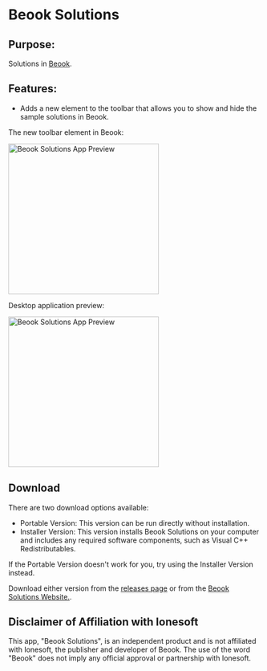 ﻿# Beook Solutions

## Purpose:
Solutions in [Beook](https://beook.ch/).

## Features:
- Adds a new element to the toolbar that allows you to show and hide the sample solutions in Beook.

The new toolbar element in Beook:

<img src="https://github.com/user-attachments/assets/964571fb-3ec6-4215-aac7-8c4b839f7463" alt="Beook Solutions App Preview" width="300" />

Desktop application preview:

<img src="https://github.com/user-attachments/assets/d2fca192-b860-4bc8-9168-1285943dec6e" alt="Beook Solutions App Preview" width="300" />


## Download

There are two download options available:

- Portable Version: This version can be run directly without installation.
- Installer Version: This version installs Beook Solutions on your computer and includes any required software components, such as Visual C++ Redistributables.
  
If the Portable Version doesn't work for you, try using the Installer Version instead.

Download either version from the [releases page](https://github.com/marekvonrogall/BeookSolutions/releases) or from the [Beook Solutions Website.](https://marekvonrogall.github.io/BeookSolutions/).

## Disclaimer of Affiliation with Ionesoft
This app, "Beook Solutions", is an independent product and is not affiliated with Ionesoft, the publisher and developer of Beook. The use of the word "Beook" does not imply any official approval or partnership with Ionesoft.
